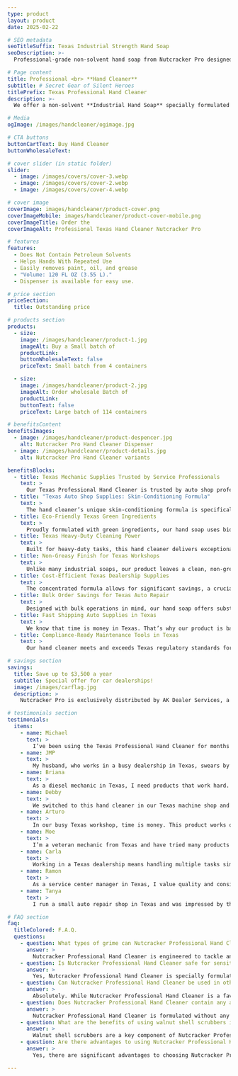 ```yaml
---
type: product
layout: product
date: 2025-02-22

# SEO metadata
seoTitleSuffix: Texas Industrial Strength Hand Soap
seoDescription: >-
  Professional-grade non-solvent hand soap from Nutcracker Pro designed for Texas auto shop professionals. Tough on grease and grime yet gentle on hands, it’s enriched with emollients and conditioners. Ideal for Texas mechanic supplies, auto repair tools, and dealership consumables.

# Page content
title: Professional <br> **Hand Cleaner**
subtitle: # Secret Gear of Silent Heroes
titlePrefix: Texas Professional Hand Cleaner
description: >-
  We offer a non-solvent **Industrial Hand Soap** specially formulated for Texas service professionals. Designed for mechanics and dealership workshops across Texas, this product efficiently removes grease, oil, and grime while preserving skin moisture. Enjoy fast shipping, bulk order options, and cost-effective maintenance solutions tailored for Texas auto shop supplies, dealership consumables, and industrial cleaning needs.

# Media
ogImage: /images/handcleaner/ogimage.jpg

# CTA buttons
buttonCartText: Buy Hand Cleaner
buttonWholesaleText:

# cover slider (in static folder)
slider:
  - image: /images/covers/cover-3.webp
  - image: /images/covers/cover-2.webp
  - image: /images/covers/cover-4.webp

# cover image
coverImage: images/handcleaner/product-cover.png
coverImageMobile: images/handcleaner/product-cover-mobile.png
coverImageTitle: Order the
coverImageAlt: Professional Texas Hand Cleaner Nutcracker Pro

# features
features:
  - Does Not Contain Petroleum Solvents
  - Helps Hands With Repeated Use
  - Easily removes paint, oil, and grease
  - "Volume: 120 FL OZ (3.55 L)."
  - Dispenser is available for easy use.

# price section
priceSection:
  title: Outstanding price

# products section
products:
  - size:
    image: /images/handcleaner/product-1.jpg
    imageAlt: Buy a Small batch of
    productLink:
    buttonWholesaleText: false
    priceText: Small batch from 4 containers

  - size:
    image: /images/handcleaner/product-2.jpg
    imageAlt: Order wholesale Batch of
    productLink:
    buttonText: false
    priceText: Large batch of 114 containers

# benefitsContent
benefitsImages:
  - image: /images/handcleaner/product-despencer.jpg
    alt: Nutcracker Pro Hand Cleaner Dispenser
  - image: /images/handcleaner/product-details.jpg
    alt: Nutcracker Pro Hand Cleaner variants

benefitsBlocks:
  - title: Texas Mechanic Supplies Trusted by Service Professionals
    text: >
      Our Texas Professional Hand Cleaner is trusted by auto shop professionals across the state. Designed to tackle stubborn grease and grime, this product provides dependable cleaning power, ensuring your workshop stays efficient. Perfect for mechanics and service center managers in Texas, it delivers excellent performance even in the toughest conditions.
  - title: "Texas Auto Shop Supplies: Skin-Conditioning Formula"
    text: >
      The hand cleaner’s unique skin-conditioning formula is specifically designed for Texas mechanics. It nourishes and protects your skin while efficiently removing industrial contaminants. This feature is a game-changer for service professionals who face harsh chemicals every day, making it ideal for those in Texas looking for auto repair supplies that care for their hands.
  - title: Eco-Friendly Texas Green Ingredients
    text: >
      Proudly formulated with green ingredients, our hand soap uses biodegradable walnut shell scrubbers and natural components that meet Texas’ eco-standards. This environmentally friendly solution ensures high-performance cleaning without compromising safety. It’s perfect for auto shops in Texas that prioritize sustainable and cost-saving maintenance practices.
  - title: Texas Heavy-Duty Cleaning Power
    text: >
      Built for heavy-duty tasks, this hand cleaner delivers exceptional cleaning power against oil, grease, and grime. Texas service centers and dealerships appreciate its ability to handle the most stubborn contaminants while maintaining skin comfort. It’s an essential addition to your Texas auto repair supplies and industrial cleaning arsenal.
  - title: Non-Greasy Finish for Texas Workshops
    text: >
      Unlike many industrial soaps, our product leaves a clean, non-greasy finish—an essential benefit for busy Texas workshops. This ensures that hands remain free of residue, reducing the risk of slips and mishaps. Service professionals in Texas will appreciate the reliability and efficiency that this quality brings to their daily routine.
  - title: Cost-Efficient Texas Dealership Supplies
    text: >
      The concentrated formula allows for significant savings, a crucial advantage for Texas dealerships and service centers. This cost-efficient hand cleaner reduces overall consumption and minimizes frequent reordering. It is a smart investment for Texas operations seeking to balance high-quality auto repair tools with budget-friendly options.
  - title: Bulk Order Savings for Texas Auto Repair
    text: >
      Designed with bulk operations in mind, our hand soap offers substantial savings when ordered in larger quantities. Texas auto repair shops benefit from reduced costs on every order, ensuring that maintenance supplies are always available at competitive prices. This benefit is essential for high-volume service centers across Texas.
  - title: Fast Shipping Auto Supplies in Texas
    text: >
      We know that time is money in Texas. That’s why our product is backed by fast shipping across the state, ensuring that your workshop never runs out of essential supplies. Whether you’re a small auto shop or a large dealership, our efficient logistics ensure prompt delivery of your Texas mechanic supplies.
  - title: Compliance-Ready Maintenance Tools in Texas
    text: >
      Our hand cleaner meets and exceeds Texas regulatory standards for industrial cleaning products. It is designed for compliance-ready maintenance, ensuring that Texas service centers maintain a safe and productive environment. This added benefit gives you peace of mind when choosing auto shop tools and consumables for your dealership.

# savings section
savings:
  title: Save up to $3,500 a year
  subtitle: Special offer for car dealerships!
  image: /images/carflag.jpg
  description: >
    Nutcracker Pro is exclusively distributed by AK Dealer Services, a trusted distributor known for offering the lowest prices and best quality. When you buy through AK Dealer Services, they have your back, with their commitment to the best value around. Choose our product and experience REAL savings that make a REAL difference.

# testimonials section
testimonials:
  items:
    - name: Michael
      text: >
        I’ve been using the Texas Professional Hand Cleaner for months now. It wipes out grease and grime in my shop without leaving any residue. The pricing is fair and the delivery super fast. A must-have for every Texas mechanic!
    - name: JMP
      text: >
        My husband, who works in a busy dealership in Texas, swears by this hand soap. It cuts through tough oil and grime effortlessly, and his hands feel protected even after a long day. I’d recommend it to every auto shop owner in Texas.
    - name: Briana
      text: >
        As a diesel mechanic in Texas, I need products that work hard. This hand cleaner not only removes stubborn contaminants but also keeps my skin moisturized. It’s simple, effective, and reliable—exactly what you need in a Texas auto repair supply.
    - name: Debby
      text: >
        We switched to this hand cleaner in our Texas machine shop and couldn’t be happier. It’s gentle yet powerful and has made a real difference in our daily operations. My team loves the fast delivery and consistent quality.
    - name: Arturo
      text: >
        In our busy Texas workshop, time is money. This product works quickly to remove grease and dirt, saving us countless hours. I appreciate its reliability and how it seamlessly fits into our routine auto shop supplies.
    - name: Moe
      text: >
        I’m a veteran mechanic from Texas and have tried many products over the years. This hand cleaner stands out for its efficiency and ease of use. It’s become an essential part of our regular service center supplies.
    - name: Carla
      text: >
        Working in a Texas dealership means handling multiple tasks simultaneously. This hand cleaner has simplified my daily cleaning routine. It removes oil and grime effortlessly while keeping my hands soft. Great product for any Texas auto shop!
    - name: Ramon
      text: >
        As a service center manager in Texas, I value quality and consistency. This hand soap delivers both, ensuring our team can work safely and efficiently. It’s affordable, effective, and has improved our overall maintenance workflow.
    - name: Tanya
      text: >
        I run a small auto repair shop in Texas and was impressed by the fast shipping and cost savings of this product. It cleans thoroughly without any harsh chemicals, making it perfect for our daily use. I highly recommend it to fellow Texas mechanics.

# FAQ section
faq:
  titleColored: F.A.Q.
  questions:
    - question: What types of grime can Nutcracker Professional Hand Cleaner remove in Texas workshops?
      answer: >
        Nutcracker Professional Hand Cleaner is engineered to tackle an extensive range of contaminants commonly found in Texas auto shops and service centers. This product efficiently breaks down and removes oil, grease, paint, and stubborn industrial grime that accumulate in busy workshops. Whether your facility deals with heavy-duty automotive fluids or routine dirt and dust, this hand cleaner provides a reliable solution. In Texas, where many mechanics rely on fast and effective cleaning solutions, the product’s advanced formulation ensures that every wash leaves hands feeling refreshed without any residue. The powerful yet gentle cleaning properties also make it suitable for removing road tar, adhesives, and even dirt embedded in tough-to-reach areas. Overall, the hand cleaner is a versatile tool that caters to a variety of cleaning needs, ensuring compliance with Texas safety and hygiene standards while optimizing workflow in your auto repair environment.
    - question: Is Nutcracker Professional Hand Cleaner safe for sensitive skin, especially for Texas mechanics?
      answer: >
        Yes, Nutcracker Professional Hand Cleaner is specially formulated with skin-conditioning agents that make it safe for sensitive skin. This is particularly important for Texas mechanics who work long hours and frequently wash their hands. The product contains multiple emollients and conditioners that help preserve moisture and protect against irritation. In many Texas workshops, employees have reported that their skin feels softer and less prone to dryness, even after continuous use. The non-solvent nature of the formula further reduces the risk of harsh chemical exposure. Moreover, it has been dermatologically tested to ensure compatibility with prolonged use in environments where hand hygiene is crucial. This blend of efficacy and skin safety makes it an ideal solution for auto repair professionals and service centers across Texas who demand both performance and care from their cleaning supplies.
    - question: Can Nutcracker Professional Hand Cleaner be used in other industries apart from automotive in Texas?
      answer: >
        Absolutely. While Nutcracker Professional Hand Cleaner is a favorite among Texas auto shops and dealerships, its versatile formula makes it suitable for a wide range of industries. In Texas, many construction sites, manufacturing plants, and even food processing areas have adopted this product for its exceptional cleaning power and skin-friendly attributes. Its ability to remove heavy grease, oil, and industrial grime while ensuring hand protection makes it an ideal choice for various high-demand environments. Whether it’s used in a busy service center or a manufacturing unit, the hand cleaner’s effectiveness in breaking down contaminants while remaining gentle on the skin is widely appreciated. This versatility allows businesses in Texas to streamline their cleaning processes without compromising on safety or efficiency. The product’s compliance with industry standards further underlines its adaptability across diverse operational settings.
    - question: Does Nutcracker Professional Hand Cleaner contain any added fragrances or dyes that might affect users in Texas?
      answer: >
        Nutcracker Professional Hand Cleaner is formulated without any added fragrances or dyes, making it an excellent choice for Texas professionals who prefer products that are free from unnecessary additives. This absence of extra chemicals ensures that the product remains purely focused on delivering top-notch cleaning power while preserving skin health. Many auto shops and service centers across Texas appreciate that the hand cleaner does not alter the natural skin tone or cause any allergic reactions often associated with synthetic additives. This makes it particularly suitable for users with sensitive skin or allergies. Additionally, the natural formulation supports a safer work environment, allowing technicians and mechanics to perform their tasks without worrying about skin irritation or adverse reactions. The product’s clean composition aligns well with the strict regulatory and health standards observed in many Texas workplaces.
    - question: What are the benefits of using walnut shell scrubbers in the Texas Nutcracker Professional Hand Cleaner formula?
      answer: >
        Walnut shell scrubbers are a key component of Nutcracker Professional Hand Cleaner, offering both effective cleaning and environmental benefits that resonate well with Texas’ eco-conscious industry standards. These biodegradable scrubbers are gentle on the skin yet aggressive on stubborn grime, making them an ideal abrasive for removing grease, oil, and paint without damaging your hands. In Texas, where many auto shops and service centers operate under strict environmental guidelines, the use of natural walnut shell scrubbers ensures compliance while minimizing chemical waste. They provide a sustainable alternative to synthetic abrasives, which are often less eco-friendly. By incorporating these natural scrubbers, the hand cleaner not only enhances cleaning efficiency but also supports greener practices in industrial cleaning. This combination of performance and environmental responsibility makes it a trusted choice among Texas professionals.
    - question: Are there advantages to using Nutcracker Professional Hand Cleaner over other harsh chemical products for Texas service centers?
      answer: >
        Yes, there are significant advantages to choosing Nutcracker Professional Hand Cleaner over many harsh chemical alternatives commonly found in Texas service centers. First and foremost, its non-solvent formula is designed to be gentle on the skin, reducing the risk of irritation and long-term damage—an essential consideration for mechanics and technicians who wash their hands repeatedly. The product’s unique blend of conditioning agents not only cleans effectively but also maintains the natural moisture balance of the skin, which is often compromised by harsher chemicals. In addition, the formulation is compliant with Texas industrial standards, making it a safer and more sustainable option. These benefits translate to improved worker satisfaction, lower maintenance costs, and a reduced likelihood of work-related skin issues. Overall, the hand cleaner offers an effective and cost-saving alternative that has become a reliable part of many Texas auto repair and service center routines.

---
```


